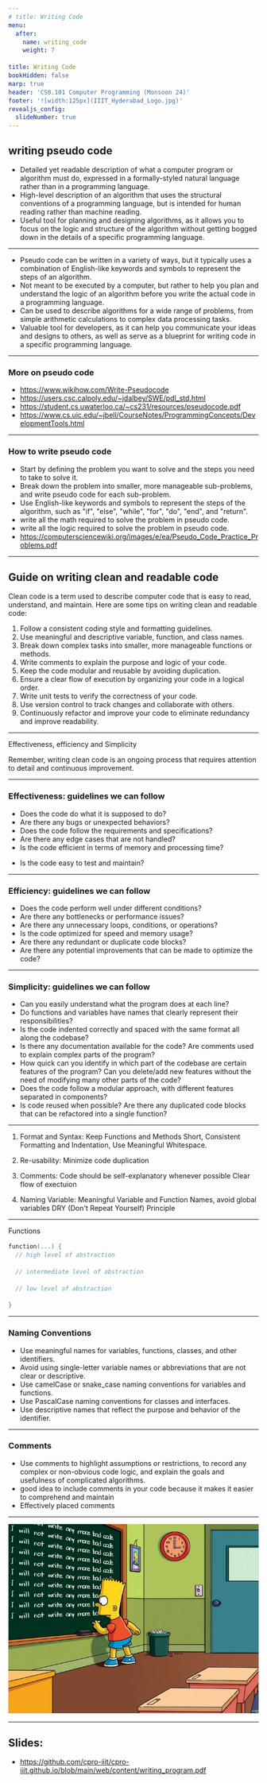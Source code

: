 ```yaml
---
# title: Writing Code
menu:
  after:
    name: writing_code
    weight: 7

title: Writing Code
bookHidden: false
marp: true
header: 'CS0.101 Computer Programming (Monsoon 24)'
footer: '![width:125px](IIIT_Hyderabad_Logo.jpg)'
revealjs_config:
  slideNumber: true
---
```

## writing pseudo code
-  Detailed yet readable description of what a computer program or algorithm must do, expressed in a formally-styled natural language rather than in a programming language.
- High-level description of an algorithm that uses the structural conventions of a programming language, but is intended for human reading rather than machine reading.
- Useful tool for planning and designing algorithms, as it allows you to focus on the logic and structure of the algorithm without getting bogged down in the details of a specific programming language.
---
- Pseudo code can be written in a variety of ways, but it typically uses a combination of English-like keywords and symbols to represent the steps of an algorithm.
- Not meant to be executed by a computer, but rather to help you plan and understand the logic of an algorithm before you write the actual code in a programming language.
- Can be used to describe algorithms for a wide range of problems, from simple arithmetic calculations to complex data processing tasks.
- Valuable tool for developers, as it can help you communicate your ideas and designs to others, as well as serve as a blueprint for writing code in a specific programming language.
--- 
### More on pseudo code
- https://www.wikihow.com/Write-Pseudocode
- https://users.csc.calpoly.edu/~jdalbey/SWE/pdl_std.html 
- https://student.cs.uwaterloo.ca/~cs231/resources/pseudocode.pdf
- https://www.cs.uic.edu/~jbell/CourseNotes/ProgrammingConcepts/DevelopmentTools.html
---

### How to write pseudo code
- Start by defining the problem you want to solve and the steps you need to take to solve it.
- Break down the problem into smaller, more manageable sub-problems, and write pseudo code for each sub-problem.
- Use English-like keywords and symbols to represent the steps of the algorithm, such as "if", "else", "while", "for", "do", "end", and "return".
- write all the math required to solve the problem in pseudo code.
- write all the logic required to solve the problem in pseudo code.
- https://computersciencewiki.org/images/e/ea/Pseudo_Code_Practice_Problems.pdf
---
## Guide on writing clean and readable code 
Clean code is a term used to describe computer code that is easy to read, understand, and maintain. Here are some tips on writing clean and readable code:

1. Follow a consistent coding style and formatting guidelines.
2. Use meaningful and descriptive variable, function, and class names.
3. Break down complex tasks into smaller, more manageable functions or methods.
4. Write comments to explain the purpose and logic of your code.
5. Keep the code modular and reusable by avoiding duplication.
6. Ensure a clear flow of execution by organizing your code in a logical order.
7. Write unit tests to verify the correctness of your code.
8. Use version control to track changes and collaborate with others.
9. Continuously refactor and improve your code to eliminate redundancy and improve readability.

---
Effectiveness, efficiency and Simplicity

Remember, writing clean code is an ongoing process that requires attention to detail and continuous improvement.

--- 
### Effectiveness: guidelines we can follow

  - Does the code do what it is supposed to do?
  - Are there any bugs or unexpected behaviors?
  - Does the code follow the requirements and specifications?
  - Are there any edge cases that are not handled?
  - Is the code efficient in terms of memory and processing time?
  <!-- - Are there any security vulnerabilities or potential issues with the code? -->
  - Is the code easy to test and maintain?

---
### Efficiency: guidelines we can follow

  - Does the code perform well under different conditions?
  - Are there any bottlenecks or performance issues?
  - Are there any unnecessary loops, conditions, or operations?
  - Is the code optimized for speed and memory usage?
  - Are there any redundant or duplicate code blocks?
  - Are there any potential improvements that can be made to optimize the code?

---
 ### Simplicity: guidelines we can follow

  - Can you easily understand what the program does at each line?
  - Do functions and variables have names that clearly represent their responsibilities?
  - Is the code indented correctly and spaced with the same format all along the codebase?
  - Is there any documentation available for the code? Are comments used to explain complex parts of the program?
  - How quick can you identify in which part of the codebase are certain features of the program? Can you delete/add new features without the need of modifying many other parts of the code?
  - Does the code follow a modular approach, with different features separated in components?
  - Is code reused when possible? Are there any duplicated code blocks that can be refactored into a single function?
--- 
<!-- ![width:300px](image.png) -->

1. Format and Syntax: Keep Functions and Methods Short, Consistent Formatting and Indentation, Use Meaningful Whitespace.

2. Re-usability: Minimize code duplication

3. Comments: Code should be self-explanatory whenever possible
Clear flow of exectuion 

4. Naming Variable: Meaningful Variable and Function Names, avoid global variables 
DRY (Don't Repeat Yourself) Principle 

--- 
Functions

```c
function(...) {
  // high level of abstraction 
   
  // intermediate level of abstraction 
  
  // low level of abstraction 
  
}
``` 
--- 
### Naming Conventions
- Use meaningful names for variables, functions, classes, and other identifiers.
- Avoid using single-letter variable names or abbreviations that are not clear or descriptive.
- Use camelCase or snake_case naming conventions for variables and functions.
- Use PascalCase naming conventions for classes and interfaces.
- Use descriptive names that reflect the purpose and behavior of the identifier.



--- 
### Comments

- Use comments to highlight assumptions or restrictions, to record any complex or non-obvious code logic, and explain the goals and usefulness of complicated algorithms.
- good idea to include comments in your code because it makes it easier to comprehend and maintain
- Effectively placed comments


---
![width:700px](image.png)


---
## Slides: 
- https://github.com/cpro-iiit/cpro-iiit.github.io/blob/main/web/content/writing_program.pdf